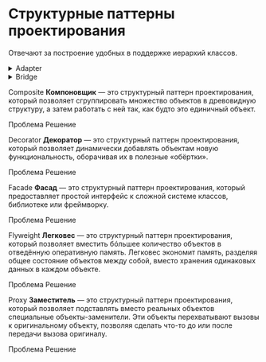 # Структурные паттерны проектирования

Отвечают за построение удобных в поддержке иерархий классов.

<details>
<summary>
  Adapter
</summary>

**Адаптер** - это структурный паттерн проектирования, который позволяет объектам с несовместимыми интерфейсами работать вместе.

<details>
<summary>
  Проблема
</summary>

Главный герой: Александр - опытный путешественник, который годами путешествовал по Европе на своём надежном автомобиле "Феникс", который реализует конкретный интерфейс управления. На этой машине он умеет: рулить `Steer()`, давать газ `Accelerate()` и тормозить `Brake()`

```mermaid
%%{init: {'theme': 'dark', 'class': {'hideEmptyMembersBox': true}}}%%
classDiagram
class Car {
  <<interface>>
  + Steer()
  + Accelerate()
  + Brake()
}

class Traveler {
  + Travel(distance: int)
}

class CarFenix {
  ...
  + Steer()
  + Accelerate()
  + Brake()
}

Car <|.. CarFenix
Traveler --> Car
```

Александр решает отправиться в путешествие по Сахаре. Автомобиль "Феникс" беспомощно застревает в песках. Александр понимает, что единственный способ продолжить путь - нанять верблюда у местных бедуинов.

```mermaid
%%{init: {'theme': 'dark', 'class': {'hideEmptyMembersBox': true}}}%%
classDiagram
class Camel {
  ...
  + PullReins(direction: string)
  + KickHeels()
  + CommandStop()
}
```

Главный герой не умеет управлять верблюдом, он не знает его команд. Для поворота нужно тянуть за поводья в нужную сторону, для движения вперед - легонько ударить пятками по бокам верблюда, а для остановки - натянуть поводья.

</details>

<details>
<summary>
  Решение
</summary>

Бедуины предлагают Александру создать **адаптер**. Это объект-переводчик, который трансформирует интерфейс или данные одного объекта в такой вид, чтобы он стал понятен другому объекту

В нашем случае это специальное седло, оснащенное рулём и педалями, которое преобразует автомобильные команды в верблюжьи:

```mermaid
%%{init: {'theme': 'dark', 'class': {'hideEmptyMembersBox': true}}}%%
classDiagram

class Adapter {
  - camel: Camel
  + Steer()
  + Accelerate()
  + Brake()
}

class Camel {
  ...
  + PullReins(direction: string)
  + KickHeels()
  + CommandStop()
}

Adapter o--> Camel
```

- `Steer("left")` → Поворот руля налево → `PullReins("left")` (механизм тянет левый повод)
- `Accelerate()` → Нажатие педали газа → `KickHeels()` (механизм легенько ударяет пятками по бокам верблюда)
- `Brake()` → Нажатие педали тормоза → `CommandStop()` (механизм натягивает поводья)

Итоговое управление нашего путешественника будет выглядить следующим образом:

```mermaid
%%{init: {'theme': 'dark', 'class': {'hideEmptyMembersBox': true}}}%%
classDiagram

class Car {
  <<interface>>
  + Steer()
  + Accelerate()
  + Brake()
}

class Traveler {
  + Travel(distance: int)
}

class CarFenix {
  ...
  + Steer()
  + Accelerate()
  + Brake()
}

class Adapter {
  - camel: Camel
  + Steer()
  + Accelerate()
  + Brake()
}

class Camel {
  ...
  + PullReins(direction: string)
  + KickHeels()
  + CommandStop()
}

Car <|.. CarFenix
Traveler --> Car
Adapter --> Camel
Car <|.. Adapter
```

Заметим, что в данной реализации используется **ассоциация**. Адаптер содержит ссылку на служебный объект(Camel).

</details>

**Общая диаграмма паттерна через агрегацию:**

```mermaid
%%{init: {'theme': 'dark', 'class': {'hideEmptyMembersBox': true}}}%%
classDiagram
class Client

class IClient["Client Interface"]
IClient : + Method(data)

class Adapter {
  - adaptee: Service
  + Method(data)
}

class Service {
  ...
  + ServiceMethod(SpecialData)
}

Client --> IClient
IClient <|.. Adapter
Adapter --> Service
```

**Общая диаграмма паттерна через наследование:**

```mermaid
%%{init: {'theme': 'dark', 'class': {'hideEmptyMembersBox': true}}}%%
classDiagram
class Client

class ExistingClass["Existing Class"]
ExistingClass : ...
ExistingClass : + Method(data)

class Service {
  ...
  + ServiceMethod(special_data)
}

class Adapter {
  ...
  + Method(data)
}

Client --> ExistingClass
ExistingClass <-- Adapter
Service <|-- Adapter
```

В данном случае адаптеру не нужен вложенный объект, так как он может наследовать как часть существующего класса так и часть сервиса.

</details>

<details>
<summary>
  Bridge
</summary>

**Мост** — это структурный паттерн проектирования, который разделяет один или несколько классов на две отдельные иерархии — абстракцию и реализацию, позволяя изменять их независимо друг от друга.

<details>
<summary>
  Проблема
</summary>

У вас есть базовый класс `Принтер` с двумя видами принтеров: `Лазерный` и `Струйный`. Теперь вы хотите добавить поддержку разных типов печати: `цветной` и `чёрно-белой`.

Если пойти простым путём наследования, придётся создать четыре отдельных класса:
- `ЛазерныйЦветной`
- `ЛазерныйЧернобелый`
- `СтруйныйЦветной`
- `СтруйныйЧернобелый`

```mermaid
%%{init: {'theme': 'dark', 'class': {'hideEmptyMembersBox': true}}}%%
classDiagram
class Printer {
  <<abstract>>
  + Print()
}

class LaserColor {
  + Print()
}

class LaserMonochrome {
  + Print()
}

class InkjetColor {
  + Print()
}

class InkjetMonochrome {
  + Print()
}

Printer <|-- LaserColor
Printer <|-- LaserMonochrome
Printer <|-- InkjetColor
Printer <|-- InkjetMonochrome
```

- `Printer` = Принтер
- `LaserColor` = ЛазерныйЦветной
- `LaserMonochrome` = ЛазерныйЧернобелый
- `InkjetColor` = СтруйныйЦветной
- `InkjetMonochrome` = СтруйныйЧернобелый

На данный момент у нас `2 принтера` x `2 печати`, всего 4 подкласса. При добавлении новых видов принтеров и типов печати количество комбинаций будет расти. Так, если добавим еще один тип печати, то получится `3 х 2 = 6` подклассов. И это очень печально.

</details>

<details>
<summary>
  Решение
</summary>

Паттерн Мост предлагает отказаться от создания множества комбинаций через наследование. Вместо этого мы разделяем наши характеристики на две независимые части и связываем их через "мост".

Разделяем на две самостоятельные иерархии:

- Первая иерархия - типы принтеров (лазерный, струйный)
- Вторая иерархия - типы печати (цветная, чёрно-белая)

И заменяем наследование агрегацией:

```mermaid
%%{init: {'theme': 'dark', 'class': {'hideEmptyMembersBox': true}}}%%
classDiagram
direction LR
class Printer
class PrintingType
Printer o--> PrintingType
```

Таким образом, мы разделили систему: тип печати стал отдельной иерархией с классами `Color` и `Monochrome`. Класс `Printer` теперь содержит ссылку на объект `PrintingType` и может поручать ему работу по обработке цветности. Эта связь между принтером и типом печати и есть тот самый "мост".

Главное преимущество: когда мы добавляем новые типы печати, классам принтеров не нужны изменения, и наоборот - новые принтеры легко работают с существующими типами печати.

Итак, **абстракция** — это образный слой управления чем-либо(`Printer`). Он не делает работу самостоятельно, а делегирует её слою реализации(`PrintingType`).

```mermaid
%%{init: {'theme': 'dark', 'class': {'hideEmptyMembersBox': true}}}%%
classDiagram

class Printer {
  <<abstract>>
  - printing_type: PrintingType
  + Printer(printing_type: PrintingType)
  + Print(document: String)*
  + SetPrintingType(printing_type: PrintingType)
}

class LaserPrinter {
  + Print(document: String)
}

class InkjetPrinter {
  + Print(document: String)
}

class PrintingType {
  <<interface>>
  + ApplyPrinting(document: String)*
}

class ColorPrinting {
  + ApplyPrinting(document: String)
}

class MonochromePrinting {
  + ApplyPrinting(document: String)
}

Printer <|-- LaserPrinter
Printer <|-- InkjetPrinter
Printer o--> PrintingType
PrintingType <|.. ColorPrinting
PrintingType <|.. MonochromePrinting
```

Реализация используя псевдокод:

**Абстракция:**

```pseudocode
class Printer {
  field printing_type: PrintingType  // Мост к реализации

  Constructor(printing_type: PrintingType) {
    this.printing_type = printing_type
  }

  abstract function Print(document: String)

  function SetPrintingType(printing_type: PrintingType) {
    this.printing_type = printing_type  // Меняем реализацию на лету!
  }
}

class LaserPrinter extends Printer {
  function Print(document: String) {
    Print("Лазерная печать: ")
    printing_type.ApplyPrinting(document)  // Делегируем реализацию
  }
}

class InkjetPrinter extends Printer {
  function Print(document: String) {
    Print("Струйная печать: ")
    printing_type.ApplyPrinting(document)  // Делегируем реализацию
  }
}
```

**Реализация:**

```pseudocode
interface PrintingType {
  function ApplyPrinting(document: String)
}

class ColorPrinting implements PrintingType {
  function ApplyPrinting(document: String) {
    Print("ЦВЕТНАЯ печать: " + document)
  }
}

class MonochromePrinting implements PrintingType {
  function ApplyPrinting(document: String) {
    Print("ЧЁРНО-БЕЛАЯ печать: " + document)
  }
}
```

**Клиент:**

```pseudocode
laser_сolor = new LaserPrinter(new ColorPrinting())
inkjet_mono = new InkjetPrinter(new MonochromePrinting())

// Работаем через абстракцию
laser_сolor.Print("Отчёт компании")
// Вывод: "Лазерная печать: ЦВЕТНАЯ печать: Отчёт компании"

inkjet_mono.Print("Черновик документа")
// Вывод: "Струйная печать: ЧЁРНО-БЕЛАЯ печать: Черновик документа"

// Меняем реализацию на лету!
laser_сolor.SetPrintingType(new MonochromePrinting())
laser_сolor.Print("Новый документ")
// Вывод: "Лазерная печать: ЧЁРНО-БЕЛАЯ печать: Новый документ"
```

</details>

**Общая диаграмма паттерна:**

```mermaid
%%{init: {'theme': 'dark', 'class': {'hideEmptyMembersBox': true}}}%%
classDiagram

class Client

class Abstraction {
  - impl: Implementation
  + Feature1()
  + Feature2()
}

class RefinedAbstraction["Refined Abstraction"] {
  ...
  + FeatureN()
}

class Implementation {
  <<interface>>
  + Method1()
  + Method2()
  + Method3()
}

class ConcreteImpl["Concrete Implementations"]

Client --> Abstraction
Abstraction <|-- RefinedAbstraction
Abstraction o--> Implementation
Implementation <|.. ConcreteImpl
```

</details>

Composite
**Компоновщик** — это структурный паттерн проектирования, который позволяет сгруппировать множество объектов в древовидную структуру, а затем работать с ней так, как будто это единичный объект.

Проблема
Решение

Decorator
**Декоратор** — это структурный паттерн проектирования, который позволяет динамически добавлять объектам новую функциональность, оборачивая их в полезные «обёртки».

Проблема
Решение

Facade
**Фасад** — это структурный паттерн проектирования, который предоставляет простой интерфейс к сложной системе классов, библиотеке или фреймворку.

Проблема
Решение

Flyweight
**Легковес** — это структурный паттерн проектирования, который позволяет вместить бóльшее количество объектов в отведённую оперативную память. Легковес экономит память, разделяя общее состояние объектов между собой, вместо хранения одинаковых данных в каждом объекте.

Проблема
Решение

Proxy
**Заместитель** — это структурный паттерн проектирования, который позволяет подставлять вместо реальных объектов специальные объекты-заменители. Эти объекты перехватывают вызовы к оригинальному объекту, позволяя сделать что-то до или после передачи вызова оригиналу.

Проблема
Решение
